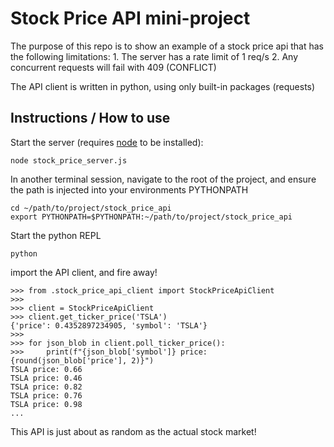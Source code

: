 # Stock Price API mini-project

The purpose of this repo is to show an example of a stock price api that has the following limitations:
    1. The server has a rate limit of 1 req/s
    2. Any concurrent requests will fail with 409 (CONFLICT)

The API client is written in python, using only built-in packages (requests)

## Instructions / How to use

Start the server (requires [node](https://github.com/nodejs/node) to be installed):
```
node stock_price_server.js
```
In another terminal session, navigate to the root of the project, and ensure the path is injected into your environments PYTHONPATH
```
cd ~/path/to/project/stock_price_api
export PYTHONPATH=$PYTHONPATH:~/path/to/project/stock_price_api
```

Start the python REPL
```
python
```
import the API client, and fire away!
```
>>> from .stock_price_api_client import StockPriceApiClient
>>>
>>> client = StockPriceApiClient
>>> client.get_ticker_price('TSLA')
{'price': 0.4352897234905, 'symbol': 'TSLA'}
>>>
>>> for json_blob in client.poll_ticker_price():
>>>     print(f"{json_blob['symbol']} price: {round(json_blob['price'], 2)}")
TSLA price: 0.66
TSLA price: 0.46
TSLA price: 0.82
TSLA price: 0.76
TSLA price: 0.98
...
```

This API is just about as random as the actual stock market!